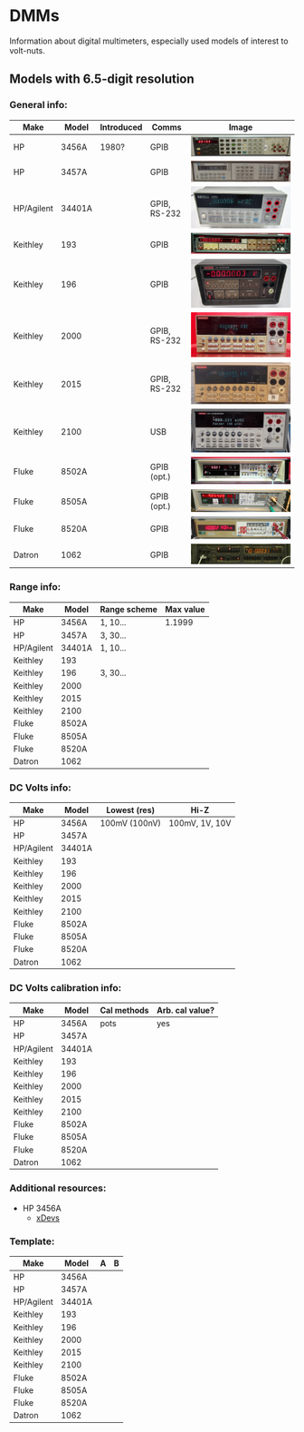 # DMMs

Information about digital multimeters, especially used models of interest to volt-nuts.

## Models with 6.5-digit resolution

### General info:

| Make | Model | Introduced | Comms | Image |
|---|---|---|---|---|
| HP | 3456A | 1980? | GPIB | ![](media/hp-3456a.jpg) |
| HP | 3457A | | GPIB | ![](media/hp-3457a.jpg) |
| HP/Agilent | 34401A | | GPIB, RS-232 | ![](media/hp-34401a.jpg) |
| Keithley | 193 | | GPIB | ![](media/keithley-193.jpg) |
| Keithley | 196 | | GPIB | ![](media/keithley-196.jpg) |
| Keithley | 2000 | | GPIB, RS-232 | ![](media/keithley-2000.jpg) |
| Keithley | 2015 | | GPIB, RS-232 | ![](media/keithley-2015.jpg) |
| Keithley | 2100 | | USB | ![](media/keithley-2100.jpg) |
| Fluke | 8502A | | GPIB (opt.) | ![](media/fluke-8502a.jpg) |
| Fluke | 8505A | | GPIB (opt.) | ![](media/fluke-8505a.jpg) |
| Fluke | 8520A | | GPIB | ![](media/fluke-8520a.jpg) |
| Datron | 1062 | | GPIB | ![](media/datron-1062.jpg) |

### Range info:

| Make | Model | Range scheme | Max value |
|---|---|---|---|
| HP | 3456A | 1, 10... | 1.1999 |
| HP | 3457A | 3, 30... | |
| HP/Agilent | 34401A | 1, 10... | |
| Keithley | 193 | | |
| Keithley | 196 | 3, 30... | |
| Keithley | 2000 | | |
| Keithley | 2015 | | |
| Keithley | 2100 | | |
| Fluke | 8502A | | |
| Fluke | 8505A | | |
| Fluke | 8520A | | |
| Datron | 1062 | | |

### DC Volts info:

| Make | Model | Lowest (res) | Hi-Z |
|---|---|---|---|
| HP | 3456A | 100mV (100nV) | 100mV, 1V, 10V |
| HP | 3457A | | |
| HP/Agilent | 34401A | | |
| Keithley | 193 | | |
| Keithley | 196 | | |
| Keithley | 2000 | | |
| Keithley | 2015 | | |
| Keithley | 2100 | | |
| Fluke | 8502A | | |
| Fluke | 8505A | | |
| Fluke | 8520A | | |
| Datron | 1062 | | |

### DC Volts calibration info:

| Make | Model | Cal methods | Arb. cal value? |
|---|---|---|---|
| HP | 3456A | pots | yes |
| HP | 3457A | | |
| HP/Agilent | 34401A | | |
| Keithley | 193 | | |
| Keithley | 196 | | |
| Keithley | 2000 | | |
| Keithley | 2015 | | |
| Keithley | 2100 | | |
| Fluke | 8502A | | |
| Fluke | 8505A | | |
| Fluke | 8520A | | |
| Datron | 1062 | | |

### Additional resources:

- HP 3456A
  - [xDevs](https://xdevs.com/fix/hp3456a/)

### Template:

| Make | Model | A | B |
|---|---|---|---|
| HP | 3456A | | |
| HP | 3457A | | |
| HP/Agilent | 34401A | | |
| Keithley | 193 | | |
| Keithley | 196 | | |
| Keithley | 2000 | | |
| Keithley | 2015 | | |
| Keithley | 2100 | | |
| Fluke | 8502A | | |
| Fluke | 8505A | | |
| Fluke | 8520A | | |
| Datron | 1062 | | |
